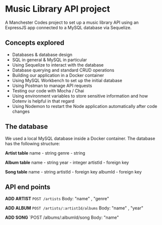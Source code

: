 # Music Library API project

A Manchester Codes project to set up a music library API using an ExpressJS app connected to a MySQL database via Sequelize.

## Concepts explored

* Databases & database design
* SQL in general & MySQL in particular
* Using Sequelize to interact with the database
* Database querying and standard CRUD operations
* Building our application in a Docker container
* Using MySQL Workbench to set up the initial database
* Using Postman to manage API requests
* Testing our code with Mocha / Chai
* Using environment variables to store sensitive information and how Dotenv is helpful in that regard
* Using Nodemon to restart the Node application automatically after code changes

## The database

We used a local MySQL database inside a Docker container.
The database has the following structure:

**Artist table**
name - string
genre - string

**Album table**
name - string
year - integer
artistId - foreign key

**Song table**
name - string
artistId - foreign key
albumId - foreign key

## API end points
**ADD ARTIST** `POST /artists` Body: "name" <string>, "genre" <string>

**ADD ALBUM** `POST /artists/:artistId/albums`  Body: "name" <string>, "year" <integer>

**ADD SONG** `POST /albums/:albumId/song Body: "name" <string>

 


